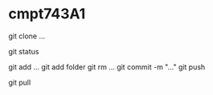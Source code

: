 # cmpt743A1

git clone ...

git status

git add ...
git add folder
git rm ...
git commit -m "..."
git push

git pull
